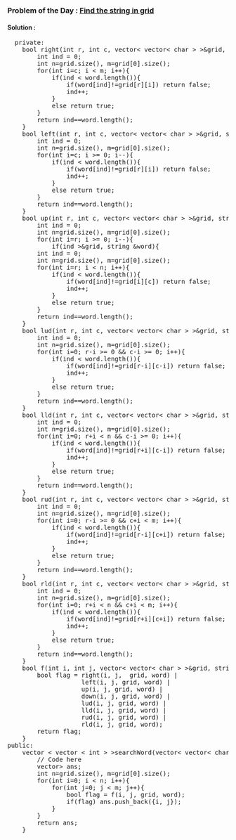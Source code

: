 ### Problem of the Day : [Find the string in grid](https://practice.geeksforgeeks.org/problems/find-the-string-in-grid0111/1)

#### Solution :
<pre>
  private:
    bool right(int r, int c, vector< vector< char > >&grid, string &word){
        int ind = 0;
        int n=grid.size(), m=grid[0].size();
        for(int i=c; i < m; i++){
            if(ind < word.length()){
                if(word[ind]!=grid[r][i]) return false;
                ind++;
            }
            else return true;
        }
        return ind==word.length();
    }
    bool left(int r, int c, vector< vector< char > >&grid, string &word){
        int ind = 0;
        int n=grid.size(), m=grid[0].size();
        for(int i=c; i >= 0; i--){
            if(ind < word.length()){
                if(word[ind]!=grid[r][i]) return false;
                ind++;
            }
            else return true;
        }
        return ind==word.length();
    }
    bool up(int r, int c, vector< vector< char > >&grid, string &word){
        int ind = 0;
        int n=grid.size(), m=grid[0].size();
        for(int i=r; i >= 0; i--){
            if(ind<word.length()){
                if(word[ind]!=grid[i][c]) return false;
                ind++;
            }
            else return true;
        }
        return ind==word.length();
    }
    bool down(int r, int c, vector< vector< char > >&grid, string &word){
        int ind = 0;
        int n=grid.size(), m=grid[0].size();
        for(int i=r; i < n; i++){
            if(ind < word.length()){
                if(word[ind]!=grid[i][c]) return false;
                ind++;
            }
            else return true;
        }
        return ind==word.length();
    }
    bool lud(int r, int c, vector< vector< char > >&grid, string &word){
        int ind = 0;
        int n=grid.size(), m=grid[0].size();
        for(int i=0; r-i >= 0 && c-i >= 0; i++){
            if(ind < word.length()){
                if(word[ind]!=grid[r-i][c-i]) return false;
                ind++;
            }
            else return true;
        }
        return ind==word.length();
    }
    bool lld(int r, int c, vector< vector< char > >&grid, string &word){
        int ind = 0;
        int n=grid.size(), m=grid[0].size();
        for(int i=0; r+i < n && c-i >= 0; i++){
            if(ind < word.length()){
                if(word[ind]!=grid[r+i][c-i]) return false;
                ind++;
            }
            else return true;
        }
        return ind==word.length();
    }
    bool rud(int r, int c, vector< vector< char > >&grid, string &word){
        int ind = 0;
        int n=grid.size(), m=grid[0].size();
        for(int i=0; r-i >= 0 && c+i < m; i++){
            if(ind < word.length()){
                if(word[ind]!=grid[r-i][c+i]) return false;
                ind++;
            }
            else return true;
        }
        return ind==word.length();
    }
    bool rld(int r, int c, vector< vector< char > >&grid, string &word){
        int ind = 0;
        int n=grid.size(), m=grid[0].size();
        for(int i=0; r+i < n && c+i < m; i++){
            if(ind < word.length()){
                if(word[ind]!=grid[r+i][c+i]) return false;
                ind++;
            }
            else return true;
        }
        return ind==word.length();
    }
    bool f(int i, int j, vector< vector< char > >&grid, string &word){
        bool flag = right(i, j,  grid, word) | 
                    left(i, j, grid, word) |
                    up(i, j, grid, word) |
                    down(i, j, grid, word) |
                    lud(i, j, grid, word) |
                    lld(i, j, grid, word) |
                    rud(i, j, grid, word) |
                    rld(i, j, grid, word);
        return flag;
    }
public:
	vector < vector < int > >searchWord(vector< vector< char > >grid, string word){
	    // Code here
	    vector<vector<int>> ans;
        int n=grid.size(), m=grid[0].size();
	    for(int i=0; i < n; i++){
	        for(int j=0; j < m; j++){
	            bool flag = f(i, j, grid, word);
	            if(flag) ans.push_back({i, j});
	        }
	    }
	    return ans;
	}
</pre>
